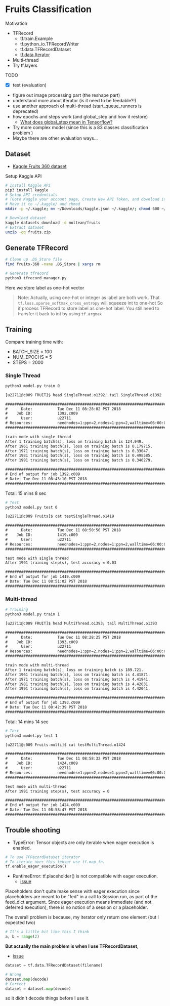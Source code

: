 # Fruits Classification

Motivation

* TFRecord
  * tf.train.Example
  * tf.python_io.TFRecordWriter
  * tf.data.TFRecordDataset
  * [tf.data.Iterator](https://www.tensorflow.org/api_docs/python/tf/data/Iterator)
* Multi-thread
* Try tf.layers

TODO

* [X] test (evaluation)
* figure out image processing part (the reshape part)
* understand more about iterator (is it need to be feedable?!)
* use another approach of multi-thread (start_queue_runners is deprecated)
* how epochs and steps work (and global_step and how it restore)
    * [What does global_step mean in Tensorflow?](https://stackoverflow.com/questions/41166681/what-does-global-step-mean-in-tensorflow)
* Try more complex model (since this is a 83 classes classification problem )
* Maybe there are other evaluation ways...

## Dataset

* [Kaggle Fruits 360 dataset](https://www.kaggle.com/moltean/fruits)

Setup Kaggle API

```sh
# Install Kaggle API
pip3 install kaggle
# Setup API credentials
# (Goto Kaggle your account page, Create New API Token, and download it)
# Move it to ~/.kaggle/ and chmod
mkdir -p ~/.kaggle; mv ~/Downloads/kaggle.json ~/.kaggle/; chmod 600 ~/.kaggle/kaggle.json
```

```sh
# Download dataset
kaggle datasets download -d moltean/fruits
# Extract dataset
unzip -qq fruits.zip
```

## Generate TFRecord

```sh
# Clean up .DS_Store file
find fruits-360 -name .DS_Store | xargs rm

# Generate tfrecord
python3 tfrecord_manager.py
```

Here we store label as one-hot vector

> Note:
> Actually, using one-hot or integer as label are both work.
> That `tf.loss.sparse_softmax_cross_entropy` will squeeze int to one-hot
> So if process TFRecord to store label as one-hot label.
> You still need to transfer it back to int by using `tf.argmax`

## Training

Compare training time with:

* BATCH_SIZE = 100
* NUM_EPOCHS = 5
* STEPS = 2000

### Single Thread

```sh
python3 model.py train 0
```

```txt
[u22711@c009 FRUIT]$ head SingleThread.o1392; tail SingleThread.o1392

########################################################################
#      Date:           Tue Dec 11 08:28:02 PST 2018
#    Job ID:           1392.c009
#      User:           u22711
# Resources:           neednodes=1:ppn=2,nodes=1:ppn=2,walltime=06:00:00
########################################################################

train mode with single thread
After 1 training batch(s), loss on training batch is 124.949.
After 1961 training batch(s), loss on training batch is 0.179715.
After 1971 training batch(s), loss on training batch is 0.33047.
After 1981 training batch(s), loss on training batch is 0.498585.
After 1991 training batch(s), loss on training batch is 0.346279.

########################################################################
# End of output for job 1392.c009
# Date: Tue Dec 11 08:43:10 PST 2018
########################################################################
```

Total: 15 mins 8 sec

```sh
# Test
python3 model.py test 0
```

```txt
[u22711@c009 Fruits]$ cat testSingleThread.o1419

########################################################################
#      Date:           Tue Dec 11 08:50:50 PST 2018
#    Job ID:           1419.c009
#      User:           u22711
# Resources:           neednodes=1:ppn=2,nodes=1:ppn=2,walltime=06:00:00
########################################################################

test mode with single thread
After 1991 training step(s), test accuracy = 0.03

########################################################################
# End of output for job 1419.c009
# Date: Tue Dec 11 08:51:02 PST 2018
########################################################################
```

### Multi-thread

```sh
# Training
python3 model.py train 1
```

```txt
[u22711@c009 FRUIT]$ head MultiThread.o1393; tail MultiThread.o1393

########################################################################
#      Date:           Tue Dec 11 08:28:25 PST 2018
#    Job ID:           1393.c009
#      User:           u22711
# Resources:           neednodes=1:ppn=2,nodes=1:ppn=2,walltime=06:00:00
########################################################################

train mode with multi-thread
After 1 training batch(s), loss on training batch is 189.721.
After 1961 training batch(s), loss on training batch is 4.41871.
After 1971 training batch(s), loss on training batch is 4.41941.
After 1981 training batch(s), loss on training batch is 4.42031.
After 1991 training batch(s), loss on training batch is 4.42041.

########################################################################
# End of output for job 1393.c009
# Date: Tue Dec 11 08:42:39 PST 2018
########################################################################
```

Total: 14 mins 14 sec

```sh
# Test
python3 model.py test 1
```

```txt
[u22711@c009 Fruits-multi]$ cat testMultiThread.o1424

########################################################################
#      Date:           Tue Dec 11 08:58:32 PST 2018
#    Job ID:           1424.c009
#      User:           u22711
# Resources:           neednodes=1:ppn=2,nodes=1:ppn=2,walltime=06:00:00
########################################################################

test mode with multi-thread
After 1991 training step(s), test accuracy = 0

########################################################################
# End of output for job 1424.c009
# Date: Tue Dec 11 08:58:47 PST 2018
########################################################################
```

## Trouble shooting

* TypeError: Tensor objects are only iterable when eager execution is enabled.

```py
# To use TFRecordDataset iterator
# To iterate over this tensor use tf.map_fn.
tf.enable_eager_execution()
```

* RuntimeError: tf.placeholder() is not compatible with eager execution.
    * [issue](https://github.com/tensorflow/tensorflow/issues/18165)

Placeholders don't quite make sense with eager execution since placeholders are meant to be "fed" in a call to Session.run, as part of the feed_dict argument. Since eager execution means immediate (and not deferred execution), there is no notion of a session or a placeholder.

The overall problem is because, my iterator only return one element (but I expected two)

```py
# It's a little bit like this I think
a, b = range(2)
```

**But actually the main problem is when I use TFRecordDataset**,

* [issue](https://github.com/tensorflow/tensorflow/issues/13508)

```py
dataset = tf.data.TFRecordDataset(filename)

# Wrong
dataset.map(decode)
# Correct
dataset = dataset.map(decode)
```

so it didn't decode things before I use it.
